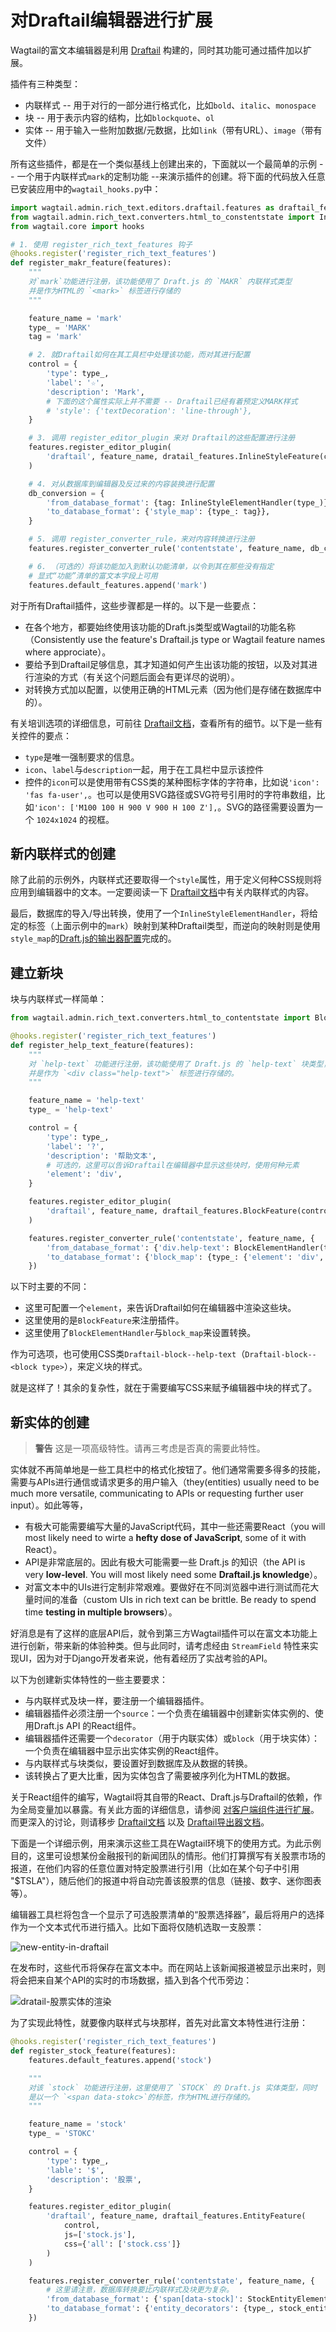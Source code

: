# 对Draftail编辑器进行扩展

Wagtail的富文本编辑器是利用 [Draftail](https://www.draftail.org/) 构建的，同时其功能可通过插件加以扩展。

插件有三种类型：

+ 内联样式 -- 用于对行的一部分进行格式化，比如`bold`、`italic`、`monospace`
+ 块 -- 用于表示内容的结构，比如`blockquote`、`ol`
+ 实体 -- 用于输入一些附加数据/元数据，比如`link`（带有URL）、`image`（带有文件）

所有这些插件，都是在一个类似基线上创建出来的，下面就以一个最简单的示例 -- 一个用于内联样式`mark`的定制功能 --来演示插件的创建。将下面的代码放入任意已安装应用中的`wagtail_hooks.py`中：

```python
import wagtail.admin.rich_text.editors.draftail.features as draftail_features
from wagtail.admin.rich_text.converters.html_to_constentstate import InlineStyleElementHandler
from wagtail.core import hooks

# 1. 使用 register_rich_text_features 钩子
@hooks.register('register_rich_text_features')
def register_makr_feature(features):
    """
    对`mark`功能进行注册，该功能使用了 Draft.js 的 `MAKR` 内联样式类型
    并是作为HTML的 `<mark>` 标签进行存储的
    """

    feature_name = 'mark'
    type_ = 'MARK'
    tag = 'mark'

    # 2. 就Draftail如何在其工具栏中处理该功能，而对其进行配置
    control = {
        'type': type_,
        'label': '☆',
        'description': 'Mark',
        # 下面的这个属性实际上并不需要 -- Draftail已经有着预定义MARK样式
        # 'style': {'textDecoration': 'line-through'},
    }

    # 3. 调用 register_editor_plugin 来对 Draftail的这些配置进行注册
    features.register_editor_plugin(
        'draftail', feature_name, dratail_features.InlineStyleFeature(control)
    )

    # 4. 对从数据库到编辑器及反过来的内容装换进行配置
    db_conversion = {
        'from_database_format': {tag: InlineStyleElementHandler(type_)},
        'to_database_format': {'style_map': {type_: tag}},
    }

    # 5. 调用 register_converter_rule，来对内容转换进行注册
    features.register_converter_rule('contentstate', feature_name, db_conversion)

    # 6. （可选的）将该功能加入到默认功能清单，以令到其在那些没有指定
    # 显式“功能”清单的富文本字段上可用
    features.default_features.append('mark')
```

对于所有Draftail插件，这些步骤都是一样的。以下是一些要点：

+ 在各个地方，都要始终使用该功能的Draft.js类型或Wagtail的功能名称（Consistently use the feature's Draftail.js type or Wagtail feature names where approciate）。
+ 要给予到Draftail足够信息，其才知道如何产生出该功能的按钮，以及对其进行渲染的方式（有关这个问题后面会有更详尽的说明）。
+ 对转换方式加以配置，以使用正确的HTML元素（因为他们是存储在数据库中的）。

有关培训选项的详细信息，可前往 [Draftail文档](https://www.draftail.org/docs/formatting-options)，查看所有的细节。以下是一些有关控件的要点：

+ `type`是唯一强制要求的信息。
+ `icon`、`label`与`description`一起，用于在工具栏中显示该控件
+ 控件的`icon`可以是使用带有CSS类的某种图标字体的字符串，比如说`'icon': 'fas fa-user',`。也可以是使用SVG路径或SVG符号引用时的字符串数组，比如`'icon': ['M100 100 H 900 V 900 H 100 Z'],`。SVG的路径需要设置为一个 `1024x1024` 的视框。

## 新内联样式的创建

除了此前的示例外，内联样式还要取得一个`style`属性，用于定义何种CSS规则将应用到编辑器中的文本。一定要阅读一下 [Draftail文档](https://www.draftail.org/docs/formatting-options)中有关内联样式的内容。

最后，数据库的导入/导出转换，使用了一个`InlineStyleElementHandler`，将给定的标签（上面示例中的`mark`）映射到某种Draftail类型，而逆向的映射则是使用 `style_map`的[Draft.js的输出器配置](https://github.com/springload/draftjs_exporter)完成的。

## 建立新块

块与内联样式一样简单：

```python
from wagtail.admin.rich_text.converters.html_to_contentstate import BlockElementHandler

@hooks.register('register_rich_text_features')
def register_help_text_feature(features):
    """
    对 `help-text` 功能进行注册，该功能使用了 Draft.js 的 `help-text` 块类型，
    并是作为 `<div class="help-text">` 标签进行存储的。
    """

    feature_name = 'help-text'
    type_ = 'help-text'

    control = {
        'type': type_,
        'label': '?',
        'description': '帮助文本',
        # 可选的，这里可以告诉Draftail在编辑器中显示这些块时，使用何种元素
        'element': 'div',
    }

    features.register_editor_plugin(
        'draftail', feature_name, draftail_features.BlockFeature(control, css={'all': ['help-text.css']})
    )

    features.register_converter_rule('contentstate', feature_name, {
        'from_database_format': {'div.help-text': BlockElementHandler(type_)},
        'to_database_format': {'block_map': {type_: {'element': 'div', 'props': {'class': 'help-text'}}}},
    })
```

以下时主要的不同：

+ 这里可配置一个`element`，来告诉Draftail如何在编辑器中渲染这些块。
+ 这里使用的是`BlockFeature`来注册插件。
+ 这里使用了`BlockElementHandler`与`block_map`来设置转换。


作为可选项，也可使用CSS类`Draftail-block--help-text`（`Draftail-block--<block type>`），来定义块的样式。

就是这样了！其余的复杂性，就在于需要编写CSS来赋予编辑器中块的样式了。

<a name="creating-new-entities"></a>
## 新实体的创建

> __警告__ 这是一项高级特性。请再三考虑是否真的需要此特性。

实体就不再简单地是一些工具栏中的格式化按钮了。他们通常需要多得多的技能，需要与APIs进行通信或请求更多的用户输入（they(entities) usually need to be much more versatile, communicating to APIs or requesting further user input）。如此等等，

+ 有极大可能需要编写大量的JavaScript代码，其中一些还需要React（you will most likely need to wirte a __hefty dose of JavaScript__, some of it with React）。
+ API是非常底层的。因此有极大可能需要一些 Draft.js 的知识（the API is very __low-level__. You will most likely need some __Draftail.js knowledge__）。
+ 对富文本中的UIs进行定制非常艰难。要做好在不同浏览器中进行测试而花大量时间的准备（custom UIs in rich text can be brittle. Be ready to spend time __testing in multiple browsers__）。

好消息是有了这样的底层API后，就令到第三方Wagtail插件可以在富文本功能上进行创新，带来新的体验种类。但与此同时，请考虑经由 `StreamField` 特性来实现UI，因为对于Django开发者来说，他有着经历了实战考验的API。

以下为创建新实体特性的一些主要要求：

+ 与内联样式及块一样，要注册一个编辑器插件。
+ 编辑器插件必须注册一个`source`：一个负责在编辑器中创建新实体实例的、使用Draft.js API 的React组件。
+ 编辑器插件还需要一个`decorator`（用于内联实体）或`block`（用于块实体）：一个负责在编辑器中显示出实体实例的React组件。
+ 与内联样式与块类似，要设置好到数据库及从数据的转换。
+ 该转换占了更大比重，因为实体包含了需要被序列化为HTML的数据。

关于React组件的编写，Wagtail将其自带的React、Draft.js与Draftail的依赖，作为全局变量加以暴露。有关此方面的详细信息，请参阅 [对客户端组件进行扩展](amdin_templates.md#extending-clientside-components)。而更深入的讨论，则请移步 [Draftail文档](https://www.draftail.org/docs/formatting-options) 以及 [Draftail导出器文档](https://www.draftail.org/docs/formatting-options)。

下面是一个详细示例，用来演示这些工具在Wagtail环境下的使用方式。为此示例目的，这里可设想某份金融报刊的新闻团队的情形。他们打算撰写有关股票市场的报道，在他们内容的任意位置对特定股票进行引用（比如在某个句子中引用 "$TSLA"），随后他们的报道中将自动完善该股票的信息（链接、数字、迷你图表等）。

编辑器工具栏将包含一个显示了可选股票清单的“股票选择器”，最后将用户的选择作为一个文本式代币进行插入。比如下面将仅随机选取一支股票：

![new-entity-in-draftail](images/draftail_entity_stock_source.gif)

在发布时，这些代币将保存在富文本中。而在网站上该新闻报道被显示出来时，则将会把来自某个API的实时的市场数据，插入到各个代币旁边：

![dratail-股票实体的渲染](images/draftail_entity_strock_rendering.png)

为了实现此特性，就要像内联样式与块那样，首先对此富文本特性进行注册：

```python
@hooks.register('register_rich_text_features')
def register_stock_feature(features):
    features.default_features.append('stock')

    """
    对该 `stock` 功能进行注册，这里使用了 `STOCK` 的 Draft.js 实体类型，同时
    是以一个 `<span data-stokc>`的标签，作为HTML进行存储的。
    """

    feature_name = 'stock'
    type_ = 'STOKC'

    control = {
        'type': type_,
        'lable': '$',
        'description': '股票',
    }

    features.register_editor_plugin(
        'draftail', feature_name, draftail_features.EntityFeature(
            control,
            js=['stock.js'],
            css={'all': ['stock.css']}
        )
    )

    features.register_converter_rule('contentstate', feature_name, {
        # 这里请注意，数据库转换要比内联样式及块更为复杂。
        'from_database_format': {'span[data-stock]': StockEntityElementHandler(type_)},
        'to_database_format': {'entity_decorators': {type_, stock_entity_decorator}},
    })
```
